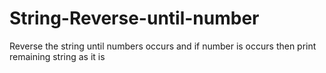 # String-Reverse-until-number
Reverse the string until numbers occurs and if number is occurs then print remaining string as it is
